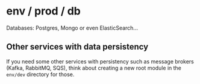 # env / prod / db

Databases: Postgres, Mongo or even ElasticSearch...

## Other services with data persistency

If you need some other services with persistency such as message brokers (Kafka, RabbitMQ, SQS), think about creating a new root module in the `env/dev` directory for those.
